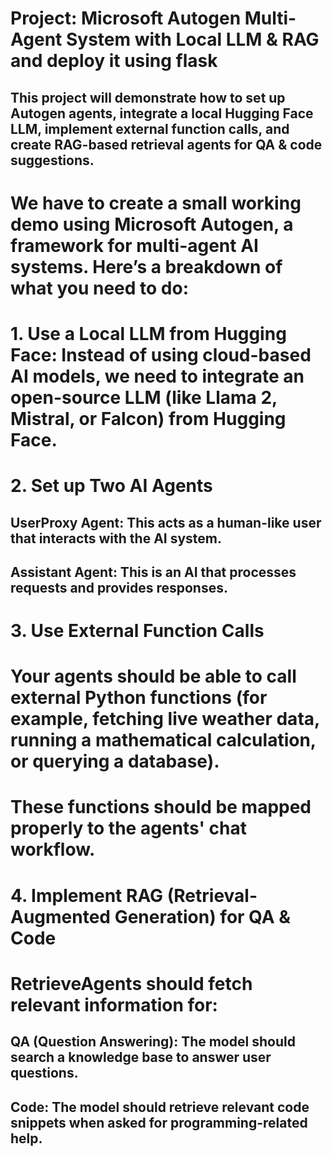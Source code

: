 #  Project: Microsoft Autogen Multi-Agent System with Local LLM & RAG and deploy it using flask
## This project will demonstrate how to set up Autogen agents, integrate a local Hugging Face LLM, implement external function calls, and create RAG-based retrieval agents for QA & code suggestions.
# We have to create a small working demo using Microsoft Autogen, a framework for multi-agent AI systems. Here’s a breakdown of what you need to do:
# 1. Use a Local LLM from Hugging Face: Instead of using cloud-based AI models, we need to integrate an open-source LLM (like Llama 2, Mistral, or Falcon) from Hugging Face.
# 2. Set up Two AI Agents
## UserProxy Agent: This acts as a human-like user that interacts with the AI system.
## Assistant Agent: This is an AI that processes requests and provides responses.
# 3. Use External Function Calls
# Your agents should be able to call external Python functions (for example, fetching live weather data, running a mathematical calculation, or querying a database).
# These functions should be mapped properly to the agents' chat workflow.
# 4. Implement RAG (Retrieval-Augmented Generation) for QA & Code
# RetrieveAgents should fetch relevant information for:
## QA (Question Answering): The model should search a knowledge base to answer user questions.
## Code: The model should retrieve relevant code snippets when asked for programming-related help. 
